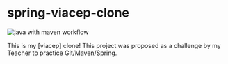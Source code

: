 # spring-viacep-clone
![java with maven workflow](https://github.com/gabriel-lima-b/spring-viacep-clone/actions/workflows/maven.yml/badge.svg)

This is my [viacep] clone!
This project was proposed as a challenge by my Teacher to practice Git/Maven/Spring.
